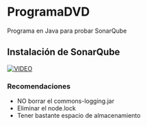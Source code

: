 # ProgramaDVD
Programa en Java para probar SonarQube

## Instalación de SonarQube
[![VIDEO](https://i.ytimg.com/vi/5UoygWLrBqo/maxresdefault.jpg)](https://youtu.be/5UoygWLrBqo?si=ttfHGtc7GPvyCv4Y)

### Recomendaciones
- NO borrar el commons-logging.jar
- Eliminar el node.lock
- Tener bastante espacio de almacenamiento
